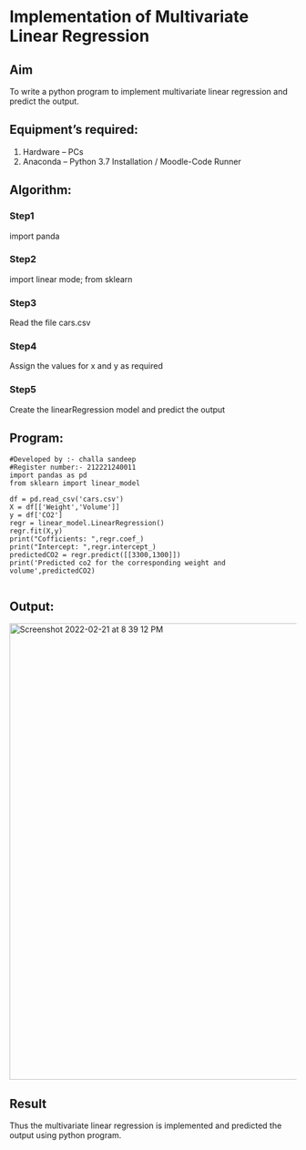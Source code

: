 # Implementation of Multivariate Linear Regression
## Aim
To write a python program to implement multivariate linear regression and predict the output.
## Equipment’s required:
1.	Hardware – PCs
2.	Anaconda – Python 3.7 Installation / Moodle-Code Runner
## Algorithm:
### Step1
import panda

### Step2
import linear mode; from sklearn

### Step3
Read the file cars.csv


### Step4
Assign the values for x and y as required



### Step5
Create the linearRegression model and predict the output


## Program:
~~~
#Developed by :- challa sandeep
#Register number:- 212221240011
import pandas as pd
from sklearn import linear_model

df = pd.read_csv('cars.csv')
X = df[['Weight','Volume']]
y = df['CO2']
regr = linear_model.LinearRegression()
regr.fit(X,y)
print("Cofficients: ",regr.coef_)
print("Intercept: ",regr.intercept_)
predictedCO2 = regr.predict([[3300,1300]])
print('Predicted co2 for the corresponding weight and volume',predictedCO2)


~~~
## Output:
<img width="802" alt="Screenshot 2022-02-21 at 8 39 12 PM" src="https://user-images.githubusercontent.com/93427522/154982627-b8644868-f27d-4b89-80b0-d887358ff2e4.png">



## Result
Thus the multivariate linear regression is implemented and predicted the output using python program.
